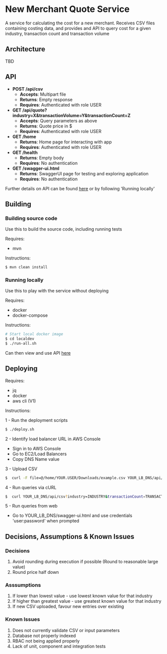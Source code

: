 # New Merchant Quote Service
A service for calculating the cost for a new merchant. Receives CSV files containing costing data, and provides and API to
query cost for a given industry, transaction count and transaction volume

## Architecture
TBD

## API
* **POST /api/csv**
    * **Accepts**: Multipart file
    * **Returns**: Empty response
    * **Requires**: Authenticated with role USER
* **GET /api/quote?industry=X&transactionVolume=Y&transactionCount=Z**
    * **Accepts**: Query parameters as above
    * **Returns**: Quote price in $
    * **Requires**: Authenticated with role USER
* **GET /home**
    * **Returns**: Home page for interacting with app
    * **Requires**: Authenticated with role USER
* **GET /health**
    * **Returns**: Empty body
    * **Requires**: No authentication
* **GET /swagger-ui.html**
    * **Returns**: SwaggerUI page for testing and exploring application
    * **Requires**: No authentication


Further details on API can be found [here](http://new-m-publi-1eqhl0nteohsn-1135320769.ap-southeast-2.elb.amazonaws.com/swagger-ui.html) or by following 'Running locally'

## Building

### Building source code
Use this to build the source code, including running tests

Requires: 
* mvn

Instructions:
```bash
$ mvn clean install
```

### Running locally
Use this to play with the service without deploying

Requires:
* docker
* docker-compose

Instructions:
```bash
# Start local docker image
$ cd localdev
$ ./run-all.sh
```

Can then view and use API [here](http://172.19.2.20:8080/api/swagger-ui.html)

## Deploying
Requires:
* jq
* docker
* aws cli (V1)

Instructions:

1 - Run the deployment scripts
```bash
$ ./deploy.sh
```

2 - Identify load balancer URL in AWS Console
* Sign in to AWS Console
* Go to EC2/Load Balancers
* Copy DNS Name value

3 - Upload CSV
```bash
$  curl -F file=@/home/YOUR.USER/Downloads/example.csv YOUR_LB_DNS/api/csv --user 'admin:admin'
```

4 - Run queries via cURL
```bash
$  curl YOUR_LB_DNS/api/csv?industry=INDUSTRY&transactionCount=TRANSACTION_COUNT&transactionVolume=TRANSACTION_VOLUME --user 'user:password'
```

5 - Run queries from web
* Go to YOUR_LB_DNS/swagger-ui.html and use credentials 'user:password' when prompted

## Decisions, Assumptions & Known Issues
### Decisions
1. Avoid rounding during execution if possible (Round to reasonable large value)
1. Round price half down

### Asssumptions
1. If lower than lowest value - use lowest known value for that industry
1. If higher than greatest value - use greatest known value for that industry
1. If new CSV uploaded, favour new entries over existing

### Known Issues
1. Does not currently validate CSV or input parameters
1. Database not properly indexed
1. RBAC not being applied properly
1. Lack of unit, component and integration tests